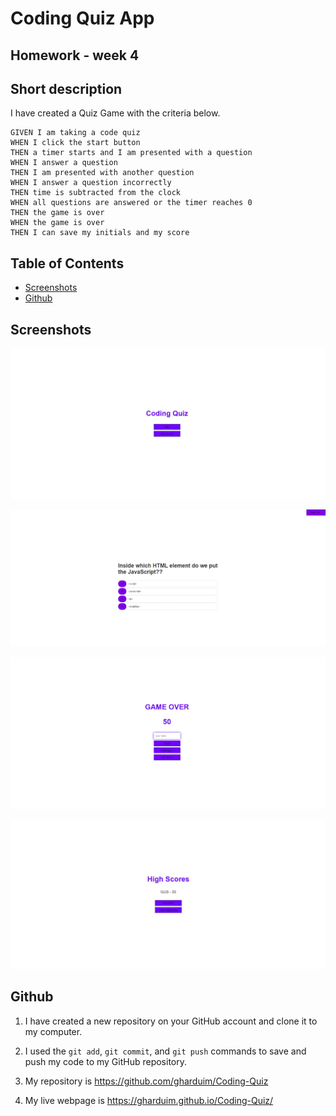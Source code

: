 # Coding Quiz App

## Homework - week 4

## Short description

I have created a Quiz Game with the criteria below.

```
GIVEN I am taking a code quiz
WHEN I click the start button
THEN a timer starts and I am presented with a question
WHEN I answer a question
THEN I am presented with another question
WHEN I answer a question incorrectly
THEN time is subtracted from the clock
WHEN all questions are answered or the timer reaches 0
THEN the game is over
WHEN the game is over
THEN I can save my initials and my score
```

## Table of Contents 

- [Screenshots](#screenshots)
- [Github](#github)

## Screenshots

![QUIZ APP START](./screenshots/start-quiz.jpg "Start Quiz App")

![QUIZ APP GAME](./screenshots/play-game.jpg "Play Game")

![QUIZ APP OVER](./screenshots/gameover.jpg "Game Over")

![QUIZ APP HIGHSCORES](./screenshots/Highscores.jpg "Highscores")


## Github

1. I have created a new repository on your GitHub account and clone it to my computer.

2. I used the `git add`, `git commit`, and `git push` commands to save and push my code to my GitHub repository.

3. My repository is https://github.com/gharduim/Coding-Quiz

4. My live webpage is  https://gharduim.github.io/Coding-Quiz/